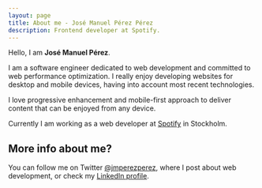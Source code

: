 ```yaml
---
layout: page
title: About me - José Manuel Pérez Pérez
description: Frontend developer at Spotify.
---
```


Hello, I am **José Manuel Pérez**.

I am a software engineer dedicated to web development and committed to web performance optimization. I really enjoy developing websites for desktop and mobile devices, having into account most recent technologies.

I love progressive enhancement and mobile-first approach to deliver content that can be enjoyed from any device.

Currently I am working as a web developer at [Spotify](http://spotify.com) in Stockholm.

## More info about me?

You can follow me on Twitter [@jmperezperez](https://twitter.com/jmperezperez), where I post about web development, or check my [LinkedIn profile](http://www.linkedin.com/in/jmperezperez).



